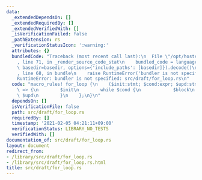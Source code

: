 ```yaml
---
data:
  _extendedDependsOn: []
  _extendedRequiredBy: []
  _extendedVerifiedWith: []
  _isVerificationFailed: false
  _pathExtension: rs
  _verificationStatusIcon: ':warning:'
  attributes: {}
  bundledCode: "Traceback (most recent call last):\n  File \"/opt/hostedtoolcache/Python/3.9.1/x64/lib/python3.9/site-packages/onlinejudge_verify/documentation/build.py\"\
    , line 71, in _render_source_code_stat\n    bundled_code = language.bundle(stat.path,\
    \ basedir=basedir, options={'include_paths': [basedir]}).decode()\n  File \"/opt/hostedtoolcache/Python/3.9.1/x64/lib/python3.9/site-packages/onlinejudge_verify/languages/user_defined.py\"\
    , line 68, in bundle\n    raise RuntimeError('bundler is not specified: {}'.format(path.as_posix()))\n\
    RuntimeError: bundler is not specified: src/draft/for_loop.rs\n"
  code: "macro_rules! for_loop {\n    ($init:stmt; $cond:expr; $upd:stmt; $block:block)\
    \ => {\n        $init\n        while $cond {\n            $block\n           \
    \ $upd\n        }\n    };\n}\n"
  dependsOn: []
  isVerificationFile: false
  path: src/draft/for_loop.rs
  requiredBy: []
  timestamp: '2021-02-05 04:21:11+09:00'
  verificationStatus: LIBRARY_NO_TESTS
  verifiedWith: []
documentation_of: src/draft/for_loop.rs
layout: document
redirect_from:
- /library/src/draft/for_loop.rs
- /library/src/draft/for_loop.rs.html
title: src/draft/for_loop.rs
---
```

